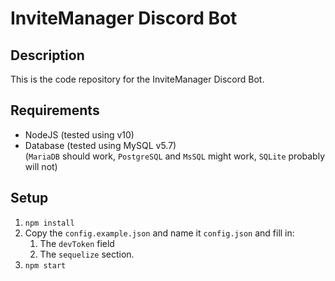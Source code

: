 # InviteManager Discord Bot

## Description

This is the code repository for the InviteManager Discord Bot.

## Requirements

- NodeJS (tested using v10)
- Database (tested using MySQL v5.7)  
  (`MariaDB` should work, `PostgreSQL` and `MsSQL` might work, `SQLite` probably will not)

## Setup

1. `npm install`
1. Copy the `config.example.json` and name it `config.json` and fill in:
   1. The `devToken` field
   1. The `sequelize` section.
1. `npm start`
